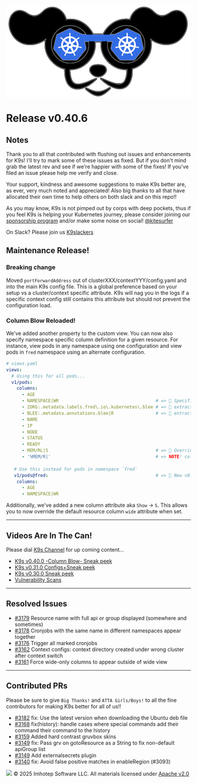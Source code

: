 <img src="https://raw.githubusercontent.com/derailed/k9s/master/assets/k9s.png" align="center" width="800" height="auto"/>

# Release v0.40.6

## Notes

Thank you to all that contributed with flushing out issues and enhancements for K9s!
I'll try to mark some of these issues as fixed. But if you don't mind grab the latest rev
and see if we're happier with some of the fixes!
If you've filed an issue please help me verify and close.

Your support, kindness and awesome suggestions to make K9s better are, as ever, very much noted and appreciated!
Also big thanks to all that have allocated their own time to help others on both slack and on this repo!!

As you may know, K9s is not pimped out by corps with deep pockets, thus if you feel K9s is helping your Kubernetes journey,
please consider joining our [sponsorship program](https://github.com/sponsors/derailed) and/or make some noise on social! [@kitesurfer](https://twitter.com/kitesurfer)

On Slack? Please join us [K9slackers](https://join.slack.com/t/k9sers/shared_invite/enQtOTA5MDEyNzI5MTU0LWQ1ZGI3MzliYzZhZWEyNzYxYzA3NjE0YTk1YmFmNzViZjIyNzhkZGI0MmJjYzhlNjdlMGJhYzE2ZGU1NjkyNTM)

## Maintenance Release!

### Breaking change

Moved `portForwardAddress` out of clusterXXX/contextYYY/config.yaml and into the main K9s config file.
This is a global preference based on your setup vs a cluster/context specific attribute.
K9s will nag you in the logs if a specific context config still contains this attribute but should not prevent the configuration load.

### Column Blow Reloaded!

We've added another property to the custom view. You can now also specify namespace specific column definition for a given resource.
For instance, view pods in any namespace using one configuration and view pods in `fred` namespace using an alternate configuration.

```yaml
# views.yaml
views:
  # Using this for all pods...
  v1/pods:
    columns:
      - AGE
      - NAMESPACE|WR                                     # => 🌚 Specifies the NAMESPACE column to be right aligned and only visible while in wide mode
      - ZORG:.metadata.labels.fred\.io\.kubernetes\.blee # => 🌚 extract fred.io.kubernetes.blee label into it's own column
      - BLEE:.metadata.annotations.blee|R                # => 🌚 extract annotation blee into it's own column and right align it
      - NAME
      - IP
      - NODE
      - STATUS
      - READY
      - MEM/RL|S                                         # => 🌚 Overrides std resource default wide attribute via `S` for `Show`
      - '%MEM/R|'                                        # => NOTE! column names with non alpha names need to be quoted as columns must be strings!

   # Use this instead for pods in namespace `fred`
   v1/pods@fred:                                         # => 🌚 New v0.40.6! Customize columns for a given resource and namespace!
    columns:
      - AGE
      - NAMESPACE|WR
```

Additionally, we've added a new column attribute aka `Show` -> `S`. This allows you to now override the default resource column `wide` attribute when set.


---

## Videos Are In The Can!

Please dial [K9s Channel](https://www.youtube.com/channel/UC897uwPygni4QIjkPCpgjmw) for up coming content...

* [K9s v0.40.0 -Column Blow- Sneak peek](https://youtu.be/iy6RDozAM4A)
* [K9s v0.31.0 Configs+Sneak peek](https://youtu.be/X3444KfjguE)
* [K9s v0.30.0 Sneak peek](https://youtu.be/mVBc1XneRJ4)
* [Vulnerability Scans](https://youtu.be/ULkl0MsaidU)

---

## Resolved Issues

* [#3179](https://github.com/derailed/k9s/issues/3179) Resource name with full api or group displayed (somewhere and sometimes)
* [#3178](https://github.com/derailed/k9s/issues/3178) Cronjobs with the same name in different namespaces appear together
* [#3176](https://github.com/derailed/k9s/issues/3176) Trigger all marked cronjobs
* [#3162](https://github.com/derailed/k9s/issues/3162) Context configs: context directory created under wrong cluster after context switch
* [#3161](https://github.com/derailed/k9s/issues/3161) Force wide-only columns to appear outside of wide view

---

## Contributed PRs

Please be sure to give `Big Thanks!` and `ATTA Girls/Boys!` to all the fine contributors for making K9s better for all of us!!

* [#3182](https://github.com/derailed/k9s/pull/3182) fix: Use the latest version when downloading the Ubuntu deb file
* [#3168](https://github.com/derailed/k9s/pull/3168) fix(history): handle cases where special commands add their command their command to the history
* [#3159](https://github.com/derailed/k9s/pull/3159) Added hard contrast gruvbox skins
* [#3149](https://github.com/derailed/k9s/pull/3149) fix: Pass grv on gotoResource as a String to fix non-default apiGroup list
* [#3149](https://github.com/derailed/k9s/pull/3149) Add externalsecrets plugin
* [#3140](https://github.com/derailed/k9s/pull/3140) fix: Avoid false positive matches in enableRegion (#3093)


<img src="https://raw.githubusercontent.com/derailed/k9s/master/assets/imhotep_logo.png" width="32" height="auto"/> © 2025 Imhotep Software LLC. All materials licensed under [Apache v2.0](http://www.apache.org/licenses/LICENSE-2.0)